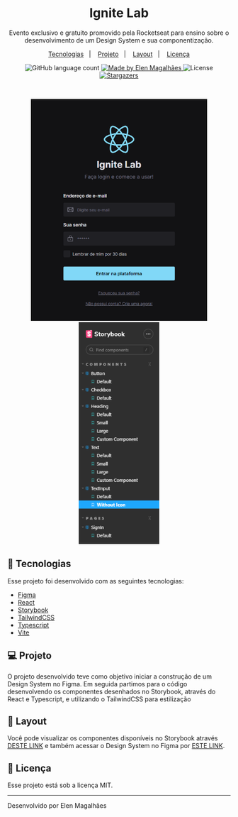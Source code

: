 <h1 align="center"> Ignite Lab  </h1>

<p align="center">
Evento exclusivo e gratuito promovido pela Rocketseat para ensino sobre o desenvolvimento de um Design System e sua componentização.
</p>

<p align="center">
  <a href="#-tecnologias">Tecnologias</a>&nbsp;&nbsp;&nbsp;|&nbsp;&nbsp;&nbsp;
  <a href="#-projeto">Projeto</a>&nbsp;&nbsp;&nbsp;|&nbsp;&nbsp;&nbsp;
  <a href="#-layout">Layout</a>&nbsp;&nbsp;&nbsp;|&nbsp;&nbsp;&nbsp;
  <a href="#memo-licença">Licença</a>
</p>

<p align="center"> 
  <img alt="GitHub language count" src="https://img.shields.io/github/languages/count/elenmagalhaes/react-design-system?color=49AA26">
  <a href="https://rocketseat.com.br">
    <img alt="Made by Elen Magalhães" src="https://img.shields.io/badge/made%20by-Elen Magalhães-%49AA26">
  </a>
  <img alt="License" src="https://img.shields.io/static/v1?label=license&message=MIT&color=49AA26&labelColor=000000">
  <a href="https://github.com/elenmagalhaes/nlwvaloriza-api/stargazers">
    <img alt="Stargazers" src="https://img.shields.io/github/stars/elenmagalhaes/react-design-system?style=social">
  </a>
</p>

<br>

<p align="center">
  <img alt="ignite-lab" src=".github/project.png" height="500px">
  <img alt="ignite-lab" src=".github/project-components.png" height="500px">
</p>

## 🚀 Tecnologias

Esse projeto foi desenvolvido com as seguintes tecnologias:

- [Figma](https://www.figma.com)
- [React](https://pt-br.reactjs.org)
- [Storybook](https://storybook.js.org)
- [TailwindCSS](https://tailwindcss.com)
- [Typescript](https://www.typescriptlang.org)
- [Vite](https://vitejs.dev/)

## 💻 Projeto

O projeto desenvolvido teve como objetivo iniciar a construção de um Design System no Figma. Em seguida partimos para o código desenvolvendo os componentes desenhados no Storybook, através do React e Typescript, e utilizando o TailwindCSS para estilização

## 🔖 Layout

Você pode visualizar os componentes disponíveis no Storybook através [DESTE LINK](https://elenmagalhaes.github.io/react-design-system/) e também acessar o Design System no Figma por [ESTE LINK](https://www.figma.com/file/Wi8ZDQKlDkIM9TqIkTyKxk/Ignite-Lab-Design-System).

## :memo: Licença

Esse projeto está sob a licença MIT.  

---

Desenvolvido por Elen Magalhães
